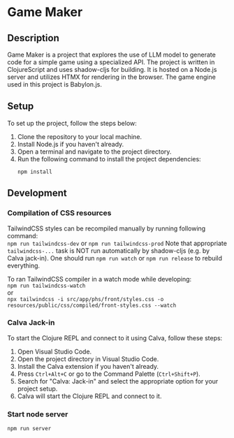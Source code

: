 # Game Maker

## Description
Game Maker is a project that explores the use of LLM model to generate code for a simple game using a specialized API. The project is written in ClojureScript and uses shadow-cljs for building. It is hosted on a Node.js server and utilizes HTMX for rendering in the browser. The game engine used in this project is Babylon.js.

## Setup
To set up the project, follow the steps below:

1. Clone the repository to your local machine.
2. Install Node.js if you haven't already.
3. Open a terminal and navigate to the project directory.
4. Run the following command to install the project dependencies:
   ``` 
   npm install
   ```

## Development

### Compilation of CSS resources
 
TailwindCSS styles can be recompiled manually by running following command:  
`npm run tailwindcss-dev` or `npm run tailwindcss-prod`
Note that appropriate `tailwindcss-...` task is NOT run automatically by shadow-cljs (e.g. by Calva jack-in). 
One should run `npm run watch` or `npm run release` to rebuild everything.

To ran TailwindCSS compiler in a watch mode while developing:  
`npm run tailwindcss-watch`  
or  
`npx tailwindcss -i src/app/phs/front/styles.css -o resources/public/css/compiled/front-styles.css --watch`


### Calva Jack-in

To start the Clojure REPL and connect to it using Calva, follow these steps:

1. Open Visual Studio Code.
2. Open the project directory in Visual Studio Code.
3. Install the Calva extension if you haven't already.
4. Press `Ctrl+Alt+C` or go to the Command Palette (`Ctrl+Shift+P`).
5. Search for "Calva: Jack-in" and select the appropriate option for your project setup.
6. Calva will start the Clojure REPL and connect to it.

### Start node server

``` 
npm run server
```
